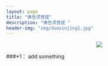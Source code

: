 ```yaml
---
layout: page
title: "佛告须菩提"
description: "佛告须菩提 "
header-img: "img/duoxinjing1.jpg"
---
```


<center>
    <p><img src="http://7xlfkx.com1.z0.glb.clouddn.com/white2.jpg" align="center"></p>
</center>


###*1：
add something




